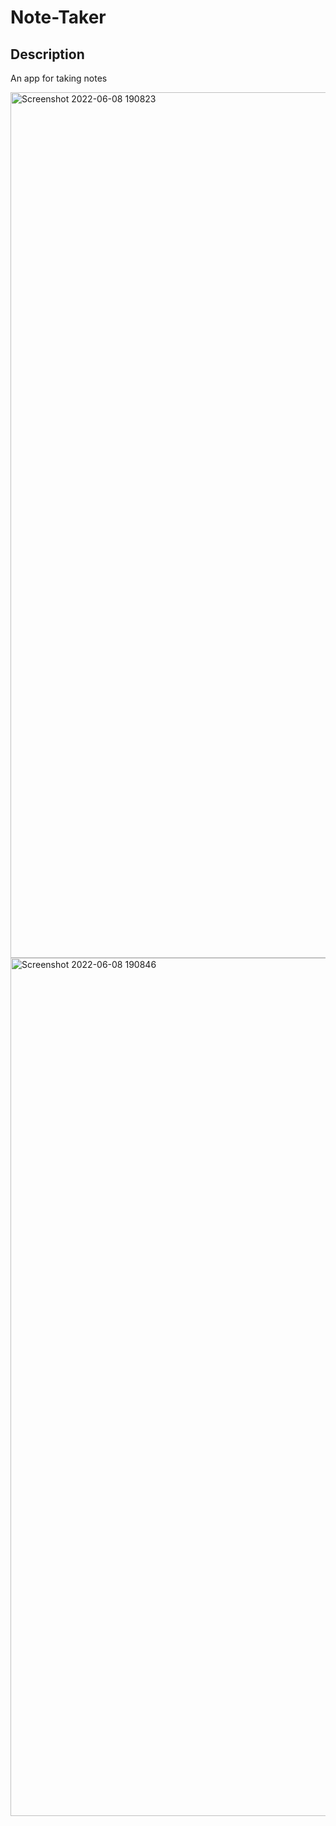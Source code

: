 # Note-Taker

## Description
An app for taking notes

<img width="1385" alt="Screenshot 2022-06-08 190823" src="https://user-images.githubusercontent.com/104282128/172742864-ca3dc6e3-254c-4df5-bfc8-4a82844f91f4.png">
<img width="1373" alt="Screenshot 2022-06-08 190846" src="https://user-images.githubusercontent.com/104282128/172742866-835837bd-afce-47eb-948d-c884bb357df1.png">
